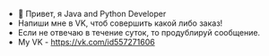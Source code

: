 - 👋 Привет, я Java and Python Developer
- Напиши мне в VK, чтоб совершить какой либо заказ!
- Если не отвечаю в течение суток, то продублируй сообщение.
- My VK - https://vk.com/id557271606

<!---
drmorr1s/drmorr1s is a ✨ special ✨ repository because its `README.md` (this file) appears on your GitHub profile.
You can click the Preview link to take a look at your changes.
--->
